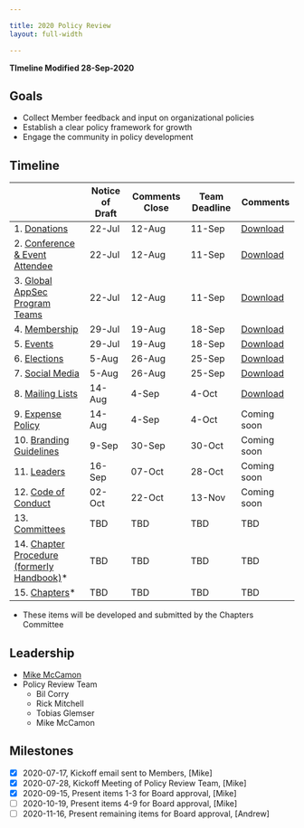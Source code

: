 ```yaml
---

title: 2020 Policy Review
layout: full-width

---
```


**TImeline Modified 28-Sep-2020**

## Goals

* Collect Member feedback and input on organizational policies
* Establish a clear policy framework for growth
* Engage the community in policy development

## Timeline

|   | Notice of Draft | Comments Close | Team Deadline | Comments |
| --- | --- | --- | --- | --- |
|  1. [Donations](/www-policy/operational/donations) | 22-Jul | 12-Aug | 11-Sep | [Download](/www-staff/files/2020-policy-review-feedback/Policy-Feedback-donations.pdf) |
|  2. [Conference & Event Attendee](/www-policy/operational/conferences-events) | 22-Jul | 12-Aug | 11-Sep | [Download](/www-staff/files/2020-policy-review-feedback/Policy-Feedback-event-attendee.pdf) |
|  3. [Global AppSec Program Teams](/www-policy/operational/program-team) | 22-Jul | 12-Aug | 11-Sep | [Download](/www-staff/files/2020-policy-review-feedback/Policy-Feedback-global-event-teams.pdf)  |
|  4. [Membership](/www-policy/operational/membership) | 29-Jul | 19-Aug | 18-Sep |[Download](/www-staff/files/2020-policy-review-feedback/Policy-Mebership-Feedback.pdf)  |
|  5. [Events](/www-policy/operational/events) | 29-Jul | 19-Aug | 18-Sep |[Download](/www-staff/files/2020-policy-review-feedback/Policy-Events-Feedback.pdf)  |
|  6. [Elections](/www-policy/operational/election)| 5-Aug | 26-Aug | 25-Sep |[Download](/www-staff/files/2020-policy-review-feedback/Policy-Elections-Feedback.pdf)  |
|  7. [Social Media](/www-policy/operational/social-media) | 5-Aug | 26-Aug | 25-Sep |[Download](/www-staff/files/2020-policy-review-feedback/Policy-Social-Media-Feedback.pdf) |
|  8. [Mailing Lists](/www-policy/operational/mailing-list) | 14-Aug | 4-Sep | 4-Oct |[Download](/www-staff/files/2020-policy-review-feedback/Policy-Mailing-Lists-Feedback.pdf) |
|  9. [Expense Policy](/www-policy/operational/expense-reimbursement) | 14-Aug | 4-Sep | 4-Oct |Coming soon |
|  10. [Branding Guidelines](/www-policy/operational/branding) | 9-Sep | 30-Sep | 30-Oct  |Coming soon |
|  11. [Leaders](/www-policy/operational/leader) | 16-Sep | 07-Oct | 28-Oct |Coming soon |
|  12. [Code of Conduct](/www-policy/operational/code-of-conduct-2) | 02-Oct | 22-Oct | 13-Nov |Coming soon |
|  13. [Committees](/www-policy/operational/committees) | TBD | TBD | TBD | TBD |
|  14. [Chapter Procedure (formerly Handbook)](/www-policy/guidebook/chapter-leader)* | TBD | TBD | TBD | TBD |
|  15. [Chapters](/www-policy/operational/chapters)* | TBD | TBD | TBD | TBD |

* These items will be developed and submitted by the Chapters Committee

## Leadership
* [Mike McCamon](mailto:mike.mccamon@owasp.com?subject=Policy%20Review)
* Policy Review Team 
  * Bil Corry
  * Rick Mitchell
  * Tobias Glemser
  * Mike McCamon
  
## Milestones

- [x] 2020-07-17, Kickoff email sent to Members, [Mike]
- [x] 2020-07-28, Kickoff Meeting of Policy Review Team, [Mike]
- [x] 2020-09-15, Present items 1-3 for Board approval, [Mike]
- [ ] 2020-10-19, Present items 4-9 for Board approval, [Mike]
- [ ] 2020-11-16, Present remaining items for Board approval, [Andrew]
